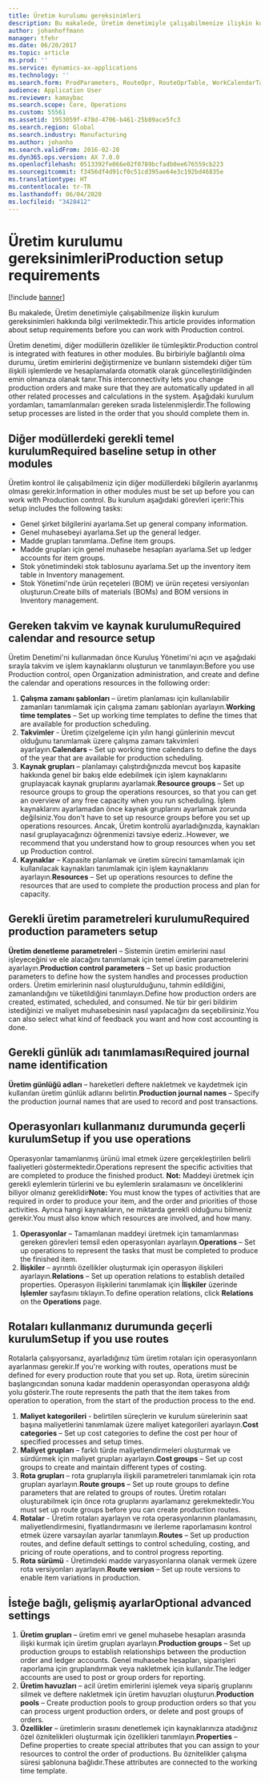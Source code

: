```yaml
---
title: Üretim kurulumu gereksinimleri
description: Bu makalede, Üretim denetimiyle çalışabilmenize ilişkin kurulum gereksinimleri hakkında bilgi verilmektedir.
author: johanhoffmann
manager: tfehr
ms.date: 06/20/2017
ms.topic: article
ms.prod: ''
ms.service: dynamics-ax-applications
ms.technology: ''
ms.search.form: ProdParameters, RouteOpr, RouteOprTable, WorkCalendarTable, WorkTimeTable, WrkCtrTable
audience: Application User
ms.reviewer: kamaybac
ms.search.scope: Core, Operations
ms.custom: 55561
ms.assetid: 1953059f-478d-4706-b461-25b89ace5fc3
ms.search.region: Global
ms.search.industry: Manufacturing
ms.author: johanho
ms.search.validFrom: 2016-02-28
ms.dyn365.ops.version: AX 7.0.0
ms.openlocfilehash: 0513392fe066e02f0789bcfadb0ee676559cb223
ms.sourcegitcommit: f3456df4d91cf0c51cd395ae64e3c192bd46835e
ms.translationtype: HT
ms.contentlocale: tr-TR
ms.lasthandoff: 06/04/2020
ms.locfileid: "3428412"
---
```

# <a name="production-setup-requirements"></a><span data-ttu-id="45c34-103">Üretim kurulumu gereksinimleri</span><span class="sxs-lookup"><span data-stu-id="45c34-103">Production setup requirements</span></span>

[!include [banner](../includes/banner.md)]

<span data-ttu-id="45c34-104">Bu makalede, Üretim denetimiyle çalışabilmenize ilişkin kurulum gereksinimleri hakkında bilgi verilmektedir.</span><span class="sxs-lookup"><span data-stu-id="45c34-104">This article provides information about setup requirements before you can work with Production control.</span></span> 

<span data-ttu-id="45c34-105">Üretim denetimi, diğer modüllerin özellikler ile tümleşiktir.</span><span class="sxs-lookup"><span data-stu-id="45c34-105">Production control is integrated with features in other modules.</span></span> <span data-ttu-id="45c34-106">Bu birbiriyle bağlantılı olma durumu, üretim emirlerini değiştirmenize ve bunların sistemdeki diğer tüm ilişkili işlemlerde ve hesaplamalarda otomatik olarak güncelleştirildiğinden emin olmanıza olanak tanır.</span><span class="sxs-lookup"><span data-stu-id="45c34-106">This interconnectivity lets you change production orders and make sure that they are automatically updated in all other related processes and calculations in the system.</span></span> <span data-ttu-id="45c34-107">Aşağıdaki kurulum yordamları, tamamlanmaları gereken sırada listelenmişlerdir.</span><span class="sxs-lookup"><span data-stu-id="45c34-107">The following setup processes are listed in the order that you should complete them in.</span></span>

## <a name="required-baseline-setup-in-other-modules"></a><span data-ttu-id="45c34-108">Diğer modüllerdeki gerekli temel kurulum</span><span class="sxs-lookup"><span data-stu-id="45c34-108">Required baseline setup in other modules</span></span>
<span data-ttu-id="45c34-109">Üretim kontrol ile çalışabilmeniz için diğer modüllerdeki bilgilerin ayarlanmış olması gerekir.</span><span class="sxs-lookup"><span data-stu-id="45c34-109">Information in other modules must be set up before you can work with Production control.</span></span> <span data-ttu-id="45c34-110">Bu kurulum aşağıdaki görevleri içerir:</span><span class="sxs-lookup"><span data-stu-id="45c34-110">This setup includes the following tasks:</span></span>

-   <span data-ttu-id="45c34-111">Genel şirket bilgilerini ayarlama.</span><span class="sxs-lookup"><span data-stu-id="45c34-111">Set up general company information.</span></span>
-   <span data-ttu-id="45c34-112">Genel muhasebeyi ayarlama.</span><span class="sxs-lookup"><span data-stu-id="45c34-112">Set up the general ledger.</span></span>
-   <span data-ttu-id="45c34-113">Madde grupları tanımlama..</span><span class="sxs-lookup"><span data-stu-id="45c34-113">Define item groups.</span></span>
-   <span data-ttu-id="45c34-114">Madde grupları için genel muhasebe hesapları ayarlama.</span><span class="sxs-lookup"><span data-stu-id="45c34-114">Set up ledger accounts for item groups.</span></span>
-   <span data-ttu-id="45c34-115">Stok yönetimindeki stok tablosunu ayarlama.</span><span class="sxs-lookup"><span data-stu-id="45c34-115">Set up the inventory item table in Inventory management.</span></span>
-   <span data-ttu-id="45c34-116">Stok Yönetimi'nde ürün reçeteleri (BOM) ve ürün reçetesi versiyonları oluşturun.</span><span class="sxs-lookup"><span data-stu-id="45c34-116">Create bills of materials (BOMs) and BOM versions in Inventory management.</span></span>

## <a name="required-calendar-and-resource-setup"></a><span data-ttu-id="45c34-117">Gereken takvim ve kaynak kurulumu</span><span class="sxs-lookup"><span data-stu-id="45c34-117">Required calendar and resource setup</span></span>
<span data-ttu-id="45c34-118">Üretim Denetimi'ni kullanmadan önce Kuruluş Yönetimi'ni açın ve aşağıdaki sırayla takvim ve işlem kaynaklarını oluşturun ve tanımlayın:</span><span class="sxs-lookup"><span data-stu-id="45c34-118">Before you use Production control, open Organization administration, and create and define the calendar and operations resources in the following order:</span></span>

1.  <span data-ttu-id="45c34-119">**Çalışma zamanı şablonları** – üretim planlaması için kullanılabilir zamanları tanımlamak için çalışma zamanı şablonları ayarlayın.</span><span class="sxs-lookup"><span data-stu-id="45c34-119">**Working time templates** – Set up working time templates to define the times that are available for production scheduling.</span></span>
2.  <span data-ttu-id="45c34-120">**Takvimler** - Üretim çizelgeleme için yılın hangi günlerinin mevcut olduğunu tanımlamak üzere çalışma zamanı takvimleri ayarlayın.</span><span class="sxs-lookup"><span data-stu-id="45c34-120">**Calendars** – Set up working time calendars to define the days of the year that are available for production scheduling.</span></span>
3.  <span data-ttu-id="45c34-121">**Kaynak grupları** – planlamayı çalıştırdığınızda mevcut boş kapasite hakkında genel bir bakış elde edebilmek için işlem kaynaklarını gruplayacak kaynak gruplarını ayarlamak.</span><span class="sxs-lookup"><span data-stu-id="45c34-121">**Resource groups** – Set up resource groups to group the operations resources, so that you can get an overview of any free capacity when you run scheduling.</span></span> <span data-ttu-id="45c34-122">İşlem kaynaklarını ayarlamadan önce kaynak gruplarını ayarlamak zorunda değilsiniz.</span><span class="sxs-lookup"><span data-stu-id="45c34-122">You don't have to set up resource groups before you set up operations resources.</span></span> <span data-ttu-id="45c34-123">Ancak, Üretim kontrolü ayarladığınızda, kaynakları nasıl gruplayacağınızı öğrenmenizi tavsiye ederiz..</span><span class="sxs-lookup"><span data-stu-id="45c34-123">However, we recommend that you understand how to group resources when you set up Production control.</span></span>
4.  <span data-ttu-id="45c34-124">**Kaynaklar** – Kapasite planlamak ve üretim sürecini tamamlamak için kullanılacak kaynakları tanımlamak için işlem kaynaklarını ayarlayın.</span><span class="sxs-lookup"><span data-stu-id="45c34-124">**Resources** – Set up operations resources to define the resources that are used to complete the production process and plan for capacity.</span></span>

## <a name="required-production-parameters-setup"></a><span data-ttu-id="45c34-125">Gerekli üretim parametreleri kurulumu</span><span class="sxs-lookup"><span data-stu-id="45c34-125">Required production parameters setup</span></span>
<span data-ttu-id="45c34-126">**Üretim denetleme parametreleri** – Sistemin üretim emirlerini nasıl işleyeceğini ve ele alacağını tanımlamak için temel üretim parametrelerini ayarlayın.</span><span class="sxs-lookup"><span data-stu-id="45c34-126">**Production control parameters** – Set up basic production parameters to define how the system handles and processes production orders.</span></span> <span data-ttu-id="45c34-127">Üretim emirlerinin nasıl oluşturulduğunu, tahmin edildiğini, zamanlandığını ve tüketildiğini tanımlayın.</span><span class="sxs-lookup"><span data-stu-id="45c34-127">Define how production orders are created, estimated, scheduled, and consumed.</span></span> <span data-ttu-id="45c34-128">Ne tür bir geri bildirim istediğinizi ve maliyet muhasebesinin nasıl yapılacağını da seçebilirsiniz.</span><span class="sxs-lookup"><span data-stu-id="45c34-128">You can also select what kind of feedback you want and how cost accounting is done.</span></span>

## <a name="required-journal-name-identification"></a><span data-ttu-id="45c34-129">Gerekli günlük adı tanımlaması</span><span class="sxs-lookup"><span data-stu-id="45c34-129">Required journal name identification</span></span>
<span data-ttu-id="45c34-130">**Üretim günlüğü adları** – hareketleri deftere nakletmek ve kaydetmek için kullanılan üretim günlük adlarını belirtin.</span><span class="sxs-lookup"><span data-stu-id="45c34-130">**Production journal names** – Specify the production journal names that are used to record and post transactions.</span></span>

## <a name="setup-if-you-use-operations"></a><span data-ttu-id="45c34-131">Operasyonları kullanmanız durumunda geçerli kurulum</span><span class="sxs-lookup"><span data-stu-id="45c34-131">Setup if you use operations</span></span>
<span data-ttu-id="45c34-132">Operasyonlar tamamlanmış ürünü imal etmek üzere gerçekleştirilen belirli faaliyetleri göstermektedir.</span><span class="sxs-lookup"><span data-stu-id="45c34-132">Operations represent the specific activities that are completed to produce the finished product.</span></span> <span data-ttu-id="45c34-133">**Not:** Maddeyi üretmek için gerekli eylemlerin türlerini ve bu eylemlerin sıralamasını ve önceliklerini biliyor olmanız gereklidir</span><span class="sxs-lookup"><span data-stu-id="45c34-133">**Note:** You must know the types of activities that are required in order to produce your item, and the order and priorities of those activities.</span></span> <span data-ttu-id="45c34-134">Ayrıca hangi kaynakların, ne miktarda gerekli olduğunu bilmeniz gerekir.</span><span class="sxs-lookup"><span data-stu-id="45c34-134">You must also know which resources are involved, and how many.</span></span>

1.  <span data-ttu-id="45c34-135">**Operasyonlar** – Tamamlanan maddeyi üretmek için tamamlanması gereken görevleri temsil eden operasyonları ayarlayın.</span><span class="sxs-lookup"><span data-stu-id="45c34-135">**Operations** – Set up operations to represent the tasks that must be completed to produce the finished item.</span></span>
2.  <span data-ttu-id="45c34-136">**İlişkiler** – ayrıntılı özellikler oluşturmak için operasyon ilişkileri ayarlayın.</span><span class="sxs-lookup"><span data-stu-id="45c34-136">**Relations** – Set up operation relations to establish detailed properties.</span></span> <span data-ttu-id="45c34-137">Operasyon ilişkilerini tanımlamak için **İlişkiler** üzerinde **İşlemler** sayfasını tıklayın.</span><span class="sxs-lookup"><span data-stu-id="45c34-137">To define operation relations, click **Relations** on the **Operations** page.</span></span>

## <a name="setup-if-you-use-routes"></a><span data-ttu-id="45c34-138">Rotaları kullanmanız durumunda geçerli kurulum</span><span class="sxs-lookup"><span data-stu-id="45c34-138">Setup if you use routes</span></span>
<span data-ttu-id="45c34-139">Rotalarla çalışıyorsanız, ayarladığınız tüm üretim rotaları için operasyonların ayarlanması gerekir.</span><span class="sxs-lookup"><span data-stu-id="45c34-139">If you're working with routes, operations must be defined for every production route that you set up.</span></span> <span data-ttu-id="45c34-140">Rota, üretim sürecinin başlangıcından sonuna kadar maddenin operasyondan operasyona aldığı yolu gösterir.</span><span class="sxs-lookup"><span data-stu-id="45c34-140">The route represents the path that the item takes from operation to operation, from the start of the production process to the end.</span></span>

1.  <span data-ttu-id="45c34-141">**Maliyet kategorileri** - belirtilen süreçlerin ve kurulum sürelerinin saat başına maliyetlerini tanımlamak üzere maliyet kategorileri ayarlayın.</span><span class="sxs-lookup"><span data-stu-id="45c34-141">**Cost categories** – Set up cost categories to define the cost per hour of specified processes and setup times.</span></span>
2.  <span data-ttu-id="45c34-142">**Maliyet grupları** – farklı türde maliyetlendirmeleri oluşturmak ve sürdürmek için maliyet grupları ayarlayın.</span><span class="sxs-lookup"><span data-stu-id="45c34-142">**Cost groups** – Set up cost groups to create and maintain different types of costing.</span></span>
3.  <span data-ttu-id="45c34-143">**Rota grupları** – rota gruplarıyla ilişkili parametreleri tanımlamak için rota grupları ayarlayın.</span><span class="sxs-lookup"><span data-stu-id="45c34-143">**Route groups** – Set up route groups to define parameters that are related to groups of routes.</span></span> <span data-ttu-id="45c34-144">Üretim rotaları oluşturabilmek için önce rota gruplarını ayarlamanız gerekmektedir.</span><span class="sxs-lookup"><span data-stu-id="45c34-144">You must set up route groups before you can create production routes.</span></span>
4.  <span data-ttu-id="45c34-145">**Rotalar** - Üretim rotaları ayarlayın ve rota operasyonlarının planlamasını, maliyetlendirmesini, fiyatlandırmasını ve ilerleme raporlamasını kontrol etmek üzere varsayılan ayarlar tanımlayın.</span><span class="sxs-lookup"><span data-stu-id="45c34-145">**Routes** – Set up production routes, and define default settings to control scheduling, costing, and pricing of route operations, and to control progress reporting.</span></span>
5.  <span data-ttu-id="45c34-146">**Rota sürümü** - Üretimdeki madde varyasyonlarına olanak vermek üzere rota versiyonları ayarlayın.</span><span class="sxs-lookup"><span data-stu-id="45c34-146">**Route version** – Set up route versions to enable item variations in production.</span></span>

## <a name="optional-advanced-settings"></a><span data-ttu-id="45c34-147">İsteğe bağlı, gelişmiş ayarlar</span><span class="sxs-lookup"><span data-stu-id="45c34-147">Optional advanced settings</span></span>
1.  <span data-ttu-id="45c34-148">**Üretim grupları** – üretim emri ve genel muhasebe hesapları arasında ilişki kurmak için üretim grupları ayarlayın.</span><span class="sxs-lookup"><span data-stu-id="45c34-148">**Production groups** – Set up production groups to establish relationships between the production order and ledger accounts.</span></span> <span data-ttu-id="45c34-149">Genel muhasebe hesapları, siparişleri raporlama için gruplandırmak veya nakletmek için kullanılır.</span><span class="sxs-lookup"><span data-stu-id="45c34-149">The ledger accounts are used to post or group orders for reporting.</span></span>
2.  <span data-ttu-id="45c34-150">**Üretim havuzları** – acil üretim emirlerini işlemek veya sipariş gruplarını silmek ve deftere nakletmek için üretim havuzları oluşturun.</span><span class="sxs-lookup"><span data-stu-id="45c34-150">**Production pools** – Create production pools to group production orders so that you can process urgent production orders, or delete and post groups of orders.</span></span>
3.  <span data-ttu-id="45c34-151">**Özellikler** – üretimlerin sırasını denetlemek için kaynaklarınıza atadığınız özel öznitelikleri oluşturmak için özellikleri tanımlayın.</span><span class="sxs-lookup"><span data-stu-id="45c34-151">**Properties** – Define properties to create special attributes that you can assign to your resources to control the order of productions.</span></span> <span data-ttu-id="45c34-152">Bu öznitelikler çalışma süresi şablonuna bağlıdır.</span><span class="sxs-lookup"><span data-stu-id="45c34-152">These attributes are connected to the working time template.</span></span>




